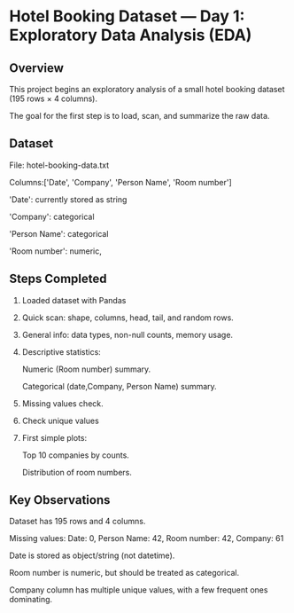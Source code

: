 # Hotel Booking Dataset — Day 1: Exploratory Data Analysis (EDA)

## Overview

This project begins an exploratory analysis of a small hotel booking dataset (195 rows × 4 columns). 

The goal for the first step is to load, scan, and summarize the raw data.

## Dataset

File: hotel-booking-data.txt 

Columns:['Date', 'Company', 'Person Name', 'Room number']

 'Date': currently stored as string

 'Company': categorical

 'Person Name': categorical

 'Room number': numeric,



## Steps Completed

1. Loaded dataset with Pandas

2. Quick scan: shape, columns, head, tail, and random rows.

3. General info: data types, non-null counts, memory usage.

4. Descriptive statistics:

    Numeric (Room number) summary.

    Categorical (date,Company, Person Name) summary.

5. Missing values check.

6. Check unique values

7. First simple plots:

    Top 10 companies by counts.

    Distribution of room numbers.

## Key Observations

Dataset has 195 rows and 4 columns.

Missing values: Date: 0, Person Name: 42, Room number: 42, Company: 61

Date is stored as object/string (not datetime).

Room number is numeric, but should be treated as categorical.

Company column has multiple unique values, with a few frequent ones dominating.